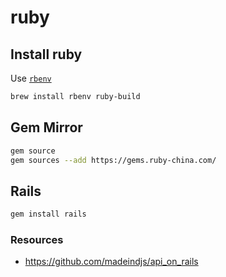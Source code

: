# ruby

## Install ruby

Use [`rbenv`](https://github.com/rbenv/rbenv)

```bash
brew install rbenv ruby-build
```

## Gem Mirror

```bash
gem source
gem sources --add https://gems.ruby-china.com/
```

## Rails

```bash
gem install rails
```

### Resources

- <https://github.com/madeindjs/api_on_rails>
